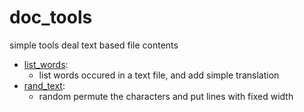 # doc_tools

simple tools deal text based file contents


- [list_words](list_words/README.md):
  - list words occured in a text file, and add simple translation
- [rand_text](rand_text/README.md):
  - random permute the characters and put lines with fixed width
